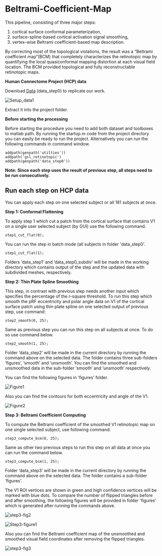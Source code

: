 # Beltrami-Coefficient-Map
This pipeline, consisting of three major steps: 
1. cortical surface conformal parameterization, 
2. surface-spline-based cortical activation signal smoothing, 
3. vertex-wise Beltrami coefficient-based map description. 

By correcting most of the topological violations, the result was a “Beltrami coefficient map”(BCM) that completely characterizes the retinotopic map by quantifying the local quasiconformal mapping distortion at each visual field location. The BCM provided topological and fully reconstructable retinotopic maps.

**Human Connectome Project (HCP) data** 

  Download [Data](https://osf.io/5hvg6/files/) (data_step0) to replicate our work.
  
 ![Setup_data1](https://user-images.githubusercontent.com/97193844/174275329-509203d5-a04c-491c-ad7a-17ba6cae3bdd.jpg)
 
  Extract it into the project folder.
  
**Before starting the processing**

Before starting the procedure you need to add both dataset and toolboxes to matlab path. By running the startup.m code from the project directory you can easily be ready to run the project. Alternatively you can run the following commands in command window.

```
addpath(genpath('utilties'))
addpath('gsl_retinotopic')
addpath(genpath('data_step0'))
```

**Note:** __Since each step uses the result of previous step, all steps need to be run consecutively.__ 

## Run each step on HCP data
You can apply each step on one selected subject or all 181 subjects at once.

**Step 1: Conformal Flattening**
  
To apply step 1 which cut a patch from the cortical surface that contains V1 on a single user selected subject (by GUI) use the following command.
  
```
step1_cut_flat(0);
```  

You can run the step in batch mode (all subjects in folder 'data_step0'. 

```
step1_cut_flat(1);
```  

Folders ‘data_step1’ and ‘data_step0_subdiv’ will be made in the working directory which contains output of the step and the updated data with subdivided meshes, respectively.

**Step 2: Thin Plate Spline Smoothing**

This step, in contrast with previous step needs another input which specifies the percentage of the r-square threshold. To run this step which smooth the pRF eccentricity and polar angle data on V1 of the cortical surface patch using thin plate spline on one selected output of previous step, use command:

```
step2_smooth(0, 25);
``` 

Same as previous step you can run this step on all subjects at once. To do so use command below.

```
step2_smooth(1, 25);
``` 

Folder ‘data_step2’ will be made in the current directory by running the command above on the selected data. The folder contains three sub-folders ‘figures’, ‘smooth’ and ‘unsmooth’. You can find the smoothed and unsmoothed data in the sub-folder ‘smooth’ and ‘unsmooth’ respectively.

You can find the following figures in 'figures' folder.

![Figure1](https://user-images.githubusercontent.com/97193844/174284121-700779cd-a40b-4908-9d0a-1ba7c0feb0e8.jpg)

Also you can find the contours for both eccentricity and angle of the V1.

![Figure2](https://user-images.githubusercontent.com/97193844/174310084-57420312-b7fc-44bd-82e7-b1ad9acbd090.jpg)

**Step 3: Beltrami Coefficient Computing**

To compute the Beltrami coefficient of the smoothed V1 retinotopic map on one single selected subject, use following command.

```
step3_compute_bcm(0, 25);
``` 

Same as other two previous steps to run this step on all data at once you can run the command below.

```
step3_compute_bcm(1, 25);
``` 

Folder ‘data_step3’ will be made in the current directory by running the command above on the selected data. The folder contains a sub-folder ‘figures’. 

The V1 ROI vertices are shown in green and high confidence vertices will be marked with blue dots. To compare the number of flipped triangles before and after smoothing, the following figures will be provided in folder 'figures' which is generated after running the commands above.

![step3-fig2](https://user-images.githubusercontent.com/97193844/176073033-517b8b28-2d7a-4d93-b202-6b8ef694a943.png)

![Step3-figure1](https://user-images.githubusercontent.com/97193844/176070781-802bca4e-1a46-4994-83b3-7a683eca110f.png)

Also you can find the Beltrami coefficient map of the unsmoothed and smoothed visual field coordinates after removing the flipped triangles.

![step3-fig3](https://user-images.githubusercontent.com/97193844/176450879-a436ae80-31e0-43f9-8cf3-a56fde1d640b.png)

